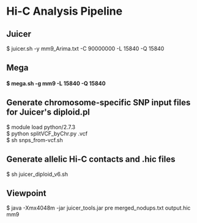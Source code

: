 
# Hi-C Analysis Pipeline

## Juicer 
$ juicer.sh -y mm9_Arima.txt -C 90000000 -L 15840 -Q 15840

## Mega 
#### $ mega.sh -g mm9 -L 15840 -Q 15840

## Generate chromosome-specific SNP input files for Juicer's diploid.pl
$ module load python/2.7.3 <br />
$ python splitVCF_byChr.py <sanger-mouse-snps>.vcf <br />
$ sh snps_from-vcf.sh

## Generate allelic Hi-C contacts and .hic files
$ sh juicer_diploid_v6.sh

## Viewpoint
$ java -Xmx4048m -jar juicer_tools.jar pre merged_nodups.txt output.hic mm9
